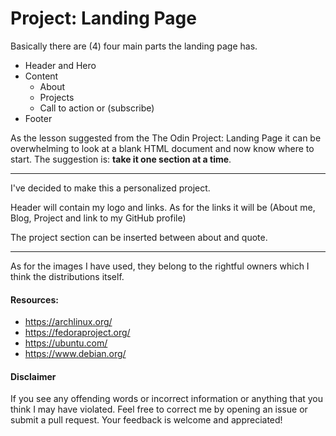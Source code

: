 # Project: Landing Page
Basically there are (4) four main parts the landing page has.

- Header and Hero
- Content
    - About 
    - Projects
    - Call to action or (subscribe)
- Footer

As the lesson suggested from the The Odin Project: Landing Page it can be overwhelming to look at a blank HTML document and now know where
to start. The suggestion is: **take it one section at a time**.


---

I've decided to make this a personalized project.

Header will contain my logo and links. As for the links it will be (About me, Blog, Project and link to my GitHub profile)

The project section can be inserted between about and quote.

---

As for the images I have used, they belong to the rightful owners which I think the distributions itself.


#### Resources:

- https://archlinux.org/
- https://fedoraproject.org/
- https://ubuntu.com/
- https://www.debian.org/

#### Disclaimer

If you see any offending words or incorrect information or anything that you think I may have violated. 
Feel free to correct me by opening an issue or submit a pull request. Your feedback is welcome and appreciated!
